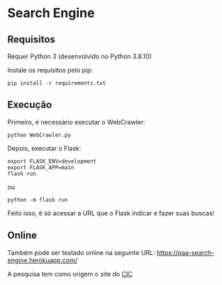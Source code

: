 # Search Engine

## Requisitos

Requer Python 3 (desenvolvido no Python 3.8.10)

Instale os requisitos pelo pip:

	pip install -r requirements.txt


## Execução

Primeiro, é necessário executar o WebCrawler:

	python WebCrawler.py

Depois, executar o Flask:
```
export FLASK_ENV=development
export FLASK_APP=main
flask run
```
ou

	python -m flask run

Feito isso, é só acessar a URL que o Flask indicar e fazer suas buscas!

## Online

Também pode ser testado online na seguinte URL:
	https://paa-search-engine.herokuapp.com/

A pesquisa tem como origem o site do [CIC](https://cic.unb.br/)